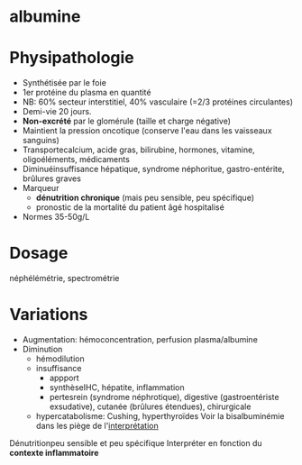 # albumine




# Physipathologie


- Synthétisée par le foie 
- 1er protéine du plasma en quantité 
- NB: 60% secteur interstitiel, 40% vasculaire (=2/3 protéines circulantes) 
- Demi-vie 20 jours. 
- **Non-excrété** par le glomérule (taille et charge négative) 
- Maintient la pression oncotique (conserve l'eau dans les vaisseaux sanguins) 
- Transportecalcium, acide gras, bilirubine, hormones, vitamine, oligoéléments, médicaments 
- Diminuéinsuffisance hépatique, syndrome néphoritue, gastro-entérite, brûlures graves 
- Marqueur
    - **dénutrition chronique** (mais peu sensible, peu spécifique) 
    - pronostic de la mortalité du patient âgé hospitalisé 
- Normes 35-50g/L 


# Dosage


néphélémétrie, spectrométrie 


# Variations


- Augmentation: hémoconcentration, perfusion plasma/albumine 
- Diminution 
    - hémodilution 
    - insuffisance 
        - appport 
        - synthèseIHC, hépatite, inflammation 
        - pertesrein (syndrome néphrotique), digestive (gastroentériste exsudative), cutanée (brûlures étendues), chirurgicale 
    - hypercatabolisme: Cushing, hyperthyroïdes Voir la bisalbuminémie dans les piège de l'[interprétation](#c3a9lectrophorc3a8se-des-protc3a9ines-sc3a9riques-interprc3a9tationnorgmd) 

Dénutritionpeu sensible et peu spécifique
Interpréter en fonction du **contexte inflammatoire** 

